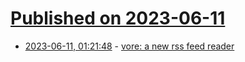 # [Published on 2023-06-11](index.md)

* [2023-06-11, 01:21:48](https://lobste.rs/s/fh2lvv/vore_new_rss_feed_reader) - [vore: a new rss feed reader](https://j3s.sh/thought/vore-a-new-rss-feed-reader.html)
